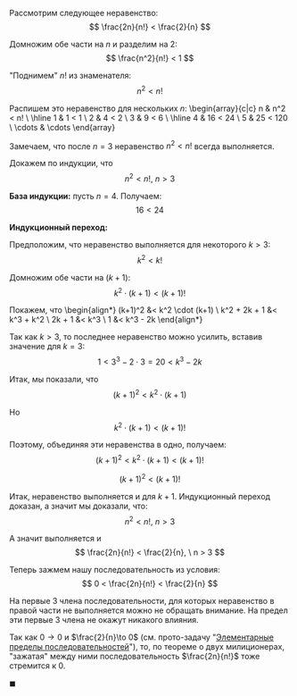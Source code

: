 Рассмотрим следующее неравенство:
$$ \frac{2n}{n!} < \frac{2}{n} $$

Домножим обе части на $n$ и разделим на $2$:
$$ \frac{n^2}{n!} < 1 $$

"Поднимем" $n!$ из знаменателя:
$$ n^2 < n! $$

Распишем это неравенство для нескольких $n$:
\begin{array}{c|c}
    n & n^2 < n! \\
    \hline
    1 & 1 < 1 \\
    2 & 4 < 2 \\
    3 & 9 < 6 \\
    \hline
    4 & 16 < 24 \\
    5 & 25 < 120 \\
    \cdots & \cdots
\end{array}

Замечаем, что после $n=3$ неравенство $n^2 < n!$ всегда выполняется.

Докажем по индукции, что
$$ n^2 < n!, \ n > 3 $$

**База индукции:** пусть $n=4$. Получаем:
$$ 16 < 24 $$

**Индукционный переход:**

Предположим, что неравенство выполняется для некоторого $k>3$:
$$ k^2 < k! $$

Домножим обе части на $(k+1)$:
$$ k^2 \cdot (k+1) < (k+1)! $$

Покажем, что
\begin{align*}
    (k+1)^2 &< k^2 \cdot (k+1)
    \\
    k^2 + 2k + 1 &< k^3 + k^2
    \\
    2k + 1 &< k^3
    \\
    1 &< k^3 - 2k
\end{align*}

Так как $k>3$, то последнее неравенство можно усилить, вставив значение для $k=3$:
$$ 1 < 3^3 - 2\cdot 3 = 20 < k^3 - 2k $$

Итак, мы показали, что
$$ (k+1)^2 < k^2 \cdot (k+1) $$

Но
$$ k^2 \cdot (k+1) < (k+1)! $$

Поэтому, объединяя эти неравенства в одно, получаем:
$$ (k+1)^2 < k^2 \cdot (k+1) < (k+1)! $$

$$ (k+1)^2 < (k+1)! $$

Итак, неравенство выполняется и для $k+1$. Индукционный переход доказан, а значит мы доказали, что:
$$ n^2 < n!, \ n > 3 $$

А значит выполняется и
$$ \frac{2n}{n!} < \frac{2}{n}, \ n > 3 $$

Теперь зажмем нашу последовательность из условия:
$$ 0 < \frac{2n}{n!} < \frac{2}{n} $$

На первые $3$ члена последовательности, для которых неравенство в правой части не выполняется можно не обращать
внимание.
На предел эти первые $3$ члена не окажут никакого влияния.

Так как $0\to 0$ и $\frac{2}{n}\to 0$ (см. прото-задачу "[Элементарные пределы последовательностей](/proto/sequences/limits/elementary)"), то, по теореме о двух милиционерах, "зажатая" между ними последовательность $\frac{2n}{n!}$ тоже стремится к $0$.

$\blacksquare$